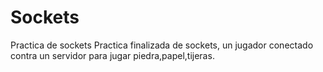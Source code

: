 # Sockets
Practica de sockets
Practica finalizada de sockets, un jugador conectado contra un servidor para jugar piedra,papel,tijeras.
